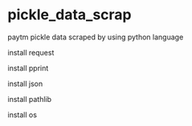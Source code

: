 # pickle_data_scrap
paytm pickle data scraped by using python language

install request

install pprint

install json

install pathlib

install os

